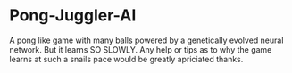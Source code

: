 # Pong-Juggler-AI
A pong like game with many balls powered by a genetically evolved neural network. But it learns SO SLOWLY.
Any help or tips as to why the game learns at such a snails pace would be greatly apriciated thanks.
